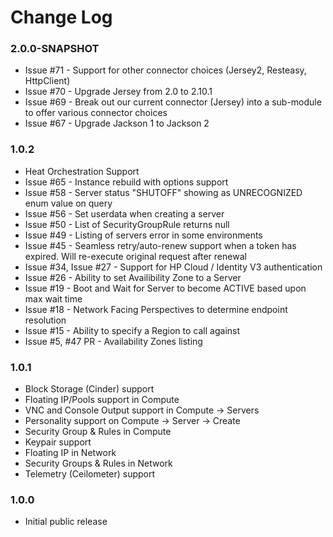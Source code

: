 # Change Log

### 2.0.0-SNAPSHOT
* Issue #71 - Support for other connector choices (Jersey2, Resteasy, HttpClient)
* Issue #70 - Upgrade Jersey from 2.0 to 2.10.1
* Issue #69 - Break out our current connector (Jersey) into a sub-module to offer various connector choices
* Issue #67 - Upgrade Jackson 1 to Jackson 2

### 1.0.2

* Heat Orchestration Support
* Issue #65 - Instance rebuild with options support
* Issue #58 - Server status "SHUTOFF" showing as UNRECOGNIZED enum value on query
* Issue #56 - Set userdata when creating a server
* Issue #50 - List of SecurityGroupRule returns null
* Issue #49 - Listing of servers error in some environments
* Issue #45 - Seamless retry/auto-renew support when a token has expired. Will re-execute original request after renewal
* Issue #34, Issue #27 - Support for HP Cloud / Identity V3 authentication
* Issue #26 - Ability to set Availibility Zone to a Server
* Issue #19 - Boot and Wait for Server to become ACTIVE based upon max wait time
* Issue #18 - Network Facing Perspectives to determine endpoint resolution
* Issue #15 - Ability to specify a Region to call against
* Issue #5, #47 PR - Availability Zones listing

### 1.0.1

* Block Storage (Cinder) support
* Floating IP/Pools support in Compute
* VNC and Console Output support in Compute -> Servers
* Personality support on Compute -> Server -> Create
* Security Group & Rules in Compute
* Keypair support
* Floating IP in Network
* Security Groups & Rules in Network
* Telemetry (Ceilometer) support

### 1.0.0

* Initial public release
